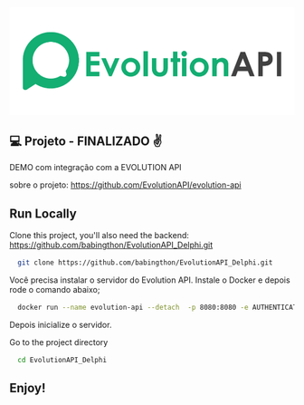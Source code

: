 <p align="center">
  <div align="center"><img src="./img/cover.png"></div>
</p>

## 💻 Projeto - FINALIZADO ✌️

DEMO com integração com a EVOLUTION API

sobre o projeto: https://github.com/EvolutionAPI/evolution-api

## Run Locally

Clone this project, you'll also need the backend: https://github.com/babingthon/EvolutionAPI_Delphi.git

```bash
  git clone https://github.com/babingthon/EvolutionAPI_Delphi.git
```

Você precisa instalar o servidor do Evolution API. Instale o Docker e depois rode o comando abaixo;

```bash
  docker run --name evolution-api --detach  -p 8080:8080 -e AUTHENTICATION_API_KEY="SUA_CHAVE" atendai/evolution-api node ./dist/src/main.js
```
Depois inicialize o servidor.

Go to the project directory

```bash
  cd EvolutionAPI_Delphi
```

## Enjoy!

<br />

<!--END_SECTION:footer-->
